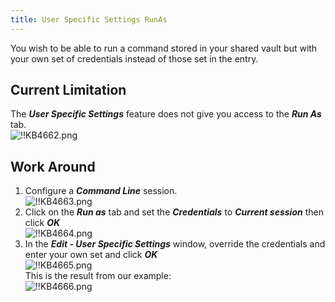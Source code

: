 ```yaml
---
title: User Specific Settings RunAs
---
```

You wish to be able to run a command stored in your shared vault but with your own set of credentials instead of those set in the entry.

## Current Limitation

The ***User Specific Settings*** feature does not give you access to the ***Run As*** tab.  
![!!KB4662.png](https://webdevolutions.azureedge.net/docs/en/kb/KB4662.png)

## Work Around

1. Configure a ***Command Line*** session.  
![!!KB4663.png](https://webdevolutions.azureedge.net/docs/en/kb/KB4663.png)
1. Click on the ***Run as*** tab and set the ***Credentials*** to ***Current session*** then click ***OK***  
![!!KB4664.png](https://webdevolutions.azureedge.net/docs/en/kb/KB4664.png)
1. In the ***Edit - User Specific Settings*** window, override the credentials and enter your own set and click ***OK***  
![!!KB4665.png](https://webdevolutions.azureedge.net/docs/en/kb/KB4665.png)  
This is the result from our example:  
![!!KB4666.png](https://webdevolutions.azureedge.net/docs/en/kb/KB4666.png)

